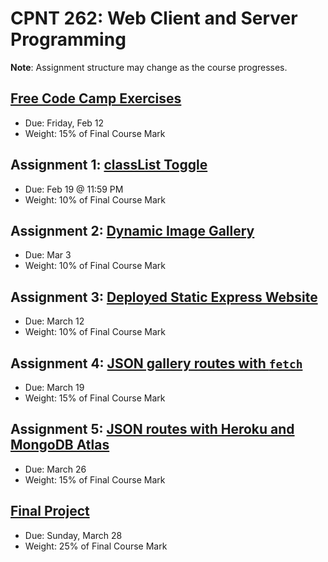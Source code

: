 # CPNT 262: Web Client and Server Programming
**Note**: Assignment structure may change as the course progresses.

## [Free Code Camp Exercises](exercises)
- Due: Friday, Feb 12
- Weight: 15% of Final Course Mark

## Assignment 1: [classList Toggle](https://github.com/sait-wbdv/assessments/tree/master/cpnt262/assignment-1)
- Due: Feb 19 @ 11:59 PM
- Weight: 10% of Final Course Mark

## Assignment 2: [Dynamic Image Gallery](https://github.com/sait-wbdv/assessments/tree/master/cpnt262/assignment-2)
- Due: Mar 3
- Weight: 10% of Final Course Mark

## Assignment 3: [Deployed Static Express Website](https://github.com/sait-wbdv/assessments/tree/master/cpnt262/assignment-3)
- Due: March 12
- Weight: 10% of Final Course Mark

## Assignment 4: [JSON gallery routes with `fetch`](https://github.com/sait-wbdv/assessments/tree/master/cpnt262/assignment-4)
- Due: March 19
- Weight: 15% of Final Course Mark

## Assignment 5: [JSON routes with Heroku and MongoDB Atlas](https://github.com/sait-wbdv/assessments/tree/master/cpnt262/assignment-5)
- Due: March 26
- Weight: 15% of Final Course Mark

## [Final Project](https://github.com/sait-wbdv/assessments/tree/master/cpnt262/final)
- Due: Sunday, March 28
- Weight: 25% of Final Course Mark
